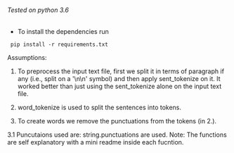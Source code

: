 ###### Tested on python 3.6

- To install the dependencies run
```
 pip install -r requirements.txt
```

Assumptions: 
1. To preprocess the input text file, first we split it in terms of paragraph if any (i.e., split on a '\n\n' symbol) and then apply sent\_tokenize on it. It worked better than just using the sent\_tokenize alone on the input text file.

2. word\_tokenize is used to split the sentences into tokens.

3. To create words we remove the punctuations from the tokens (in 2.).

3.1 Puncutaions used are: string.punctuations are used. 
Note: The functions are self explanatory with a mini readme inside each fucntion.

